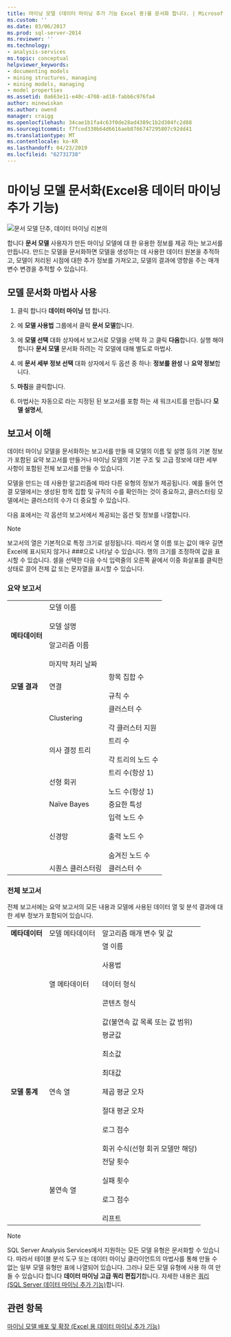 ```yaml
---
title: 마이닝 모델 (데이터 마이닝 추가 기능 Excel 용)를 문서화 합니다. | Microsoft Docs
ms.custom: ''
ms.date: 03/06/2017
ms.prod: sql-server-2014
ms.reviewer: ''
ms.technology:
- analysis-services
ms.topic: conceptual
helpviewer_keywords:
- documenting models
- mining structures, managing
- mining models, managing
- model properties
ms.assetid: 0a663e11-e40c-4708-ad18-fabb6c976fa4
author: minewiskan
ms.author: owend
manager: craigg
ms.openlocfilehash: 34cae1b1fa4c63f0de28ad4389c1b2d304fc2d88
ms.sourcegitcommit: f7fced330b64d6616aeb8766747295807c92dd41
ms.translationtype: MT
ms.contentlocale: ko-KR
ms.lasthandoff: 04/23/2019
ms.locfileid: "62731738"
---
```

# <a name="documenting-mining-models-data-mining-add-ins-for-excel"></a>마이닝 모델 문서화(Excel용 데이터 마이닝 추가 기능)
  ![문서 모델 단추, 데이터 마이닝 리본의](media/dmc-docmodel.gif "데이터 마이닝 리본, 모델 문서화 단추")  
  
 합니다 **문서 모델** 사용자가 만든 마이닝 모델에 대 한 유용한 정보를 제공 하는 보고서를 만듭니다. 만드는 모델을 문서화하면 모델을 생성하는 데 사용한 데이터 원본을 추적하고, 모델이 처리된 시점에 대한 추가 정보를 가져오고, 모델의 결과에 영향을 주는 매개 변수 변경을 추적할 수 있습니다.  
  
## <a name="using-the-document-model-wizard"></a>모델 문서화 마법사 사용  
  
1.  클릭 합니다 **데이터 마이닝** 탭 합니다.  
  
2.  에 **모델 사용법** 그룹에서 클릭 **문서 모델**합니다.  
  
3.  에 **모델 선택** 대화 상자에서 보고서로 모델을 선택 하 고 클릭 **다음**합니다. 실행 해야 합니다 **문서 모델** 문서화 하려는 각 모델에 대해 별도로 마법사.  
  
4.  에 **문서 세부 정보 선택** 대화 상자에서 두 옵션 중 하나: **정보를 완성** 나 **요약 정보**합니다.  
  
5.  **마침**을 클릭합니다.  
  
6.  마법사는 자동으로 라는 지정된 된 보고서를 포함 하는 새 워크시트를 만듭니다 **모델 설명서**,  
  
## <a name="understanding-the-report"></a>보고서 이해  
 데이터 마이닝 모델을 문서화하는 보고서를 만들 때 모델의 이름 및 설명 등의 기본 정보가 포함된 요약 보고서를 만들거나 마이닝 모델의 기본 구조 및 고급 정보에 대한 세부 사항이 포함된 전체 보고서를 만들 수 있습니다.  
  
 모델을 만드는 데 사용한 알고리즘에 따라 다른 유형의 정보가 제공됩니다. 예를 들어 연결 모델에서는 생성된 항목 집합 및 규칙의 수를 확인하는 것이 중요하고, 클러스터링 모델에서는 클러스터의 수가 더 중요할 수 있습니다.  
  
 다음 표에서는 각 옵션의 보고서에서 제공되는 옵션 및 정보를 나열합니다.  
  
> [!NOTE]  
>  보고서의 열은 기본적으로 특정 크기로 설정됩니다. 따라서 열 이름 또는 값이 매우 길면 Excel에 표시되지 않거나 ###으로 나타날 수 있습니다. 행의 크기를 조정하여 값을 표시할 수 있습니다. 셀을 선택한 다음 수식 입력줄의 오른쪽 끝에서 이중 화살표를 클릭한 상태로 끌어 전체 값 또는 문자열을 표시할 수 있습니다.  
  
### <a name="summary-report"></a>요약 보고서  
  
||||  
|-|-|-|  
|**메타데이터**|모델 이름<br /><br /> 모델 설명<br /><br /> 알고리즘 이름<br /><br /> 마지막 처리 날짜||  
|**모델 결과**|연결|항목 집합 수<br /><br /> 규칙 수|  
||Clustering|클러스터 수<br /><br /> 각 클러스터 지원|  
||의사 결정 트리|트리 수<br /><br /> 각 트리의 노드 수|  
||선형 회귀|트리 수(항상 1)<br /><br /> 노드 수(항상 1)|  
||Naïve Bayes|중요한 특성|  
||신경망|입력 노드 수<br /><br /> 출력 노드 수<br /><br /> 숨겨진 노드 수|  
||시퀀스 클러스터링|클러스터 수|  
  
### <a name="complete-report"></a>전체 보고서  
 전체 보고서에는 요약 보고서의 모든 내용과 모델에 사용된 데이터 열 및 분석 결과에 대한 세부 정보가 포함되어 있습니다.  
  
||||  
|-|-|-|  
|**메타데이터**|모델 메타데이터|알고리즘 매개 변수 및 값|  
||열 메타데이터|열 이름<br /><br /> 사용법<br /><br /> 데이터 형식<br /><br /> 콘텐츠 형식<br /><br /> 값(불연속 값 목록 또는 값 범위)|  
|**모델 통계**|연속 열|평균값<br /><br /> 최소값<br /><br /> 최대값<br /><br /> 제곱 평균 오차<br /><br /> 절대 평균 오차<br /><br /> 로그 점수<br /><br /> 회귀 수식(선형 회귀 모델만 해당)|  
||불연속 열|전달 횟수<br /><br /> 실패 횟수<br /><br /> 로그 점수<br /><br /> 리프트|  
  
> [!NOTE]  
>  SQL Server Analysis Services에서 지원하는 모든 모델 유형은 문서화할 수 있습니다. 따라서 테이블 분석 도구 또는 데이터 마이닝 클라이언트의 마법사를 통해 만들 수 없는 일부 모델 유형만 표에 나열되어 있습니다. 그러나 모든 모델 유형에 사용 하 여 만들 수 있습니다 합니다 **데이터 마이닝 고급 쿼리 편집기**합니다. 자세한 내용은 [쿼리 &#40;SQL Server 데이터 마이닝 추가 기능&#41;](query-sql-server-data-mining-add-ins.md)합니다.  
  
## <a name="see-also"></a>관련 항목  
 [마이닝 모델 배포 및 확장 &#40;Excel 용 데이터 마이닝 추가 기능&#41;](deploying-and-scaling-mining-models-data-mining-add-ins-for-excel.md)  
  
  
